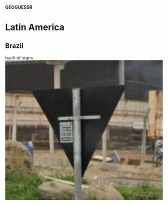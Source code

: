 **GEOGUESSR**


# Latin America

## Brazil 
back of signs
![black back of sign](./images/backOfSignBR.png)


